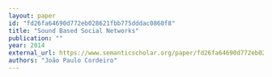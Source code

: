 ```yaml
---
layout: paper
id: "fd26fa64690d772eb028621fbb775dddac0860f8"
title: "Sound Based Social Networks"
publication: ""
year: 2014
external_url: https://www.semanticscholar.org/paper/fd26fa64690d772eb028621fbb775dddac0860f8
authors: "João Paulo Cordeiro"
---
```

